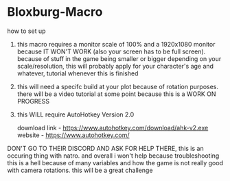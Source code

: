 # Bloxburg-Macro

how to set up

1. this macro requires a monitor scale of 100% and a 1920x1080 monitor because IT WON'T WORK (also your screen has to be full screen).
   because of stuff in the game being smaller or bigger depending on your scale/resolution, this will probably apply
   for your character's age and whatever, tutorial whenever this is finished
   
2. this will need a specifc build at your plot because of rotation purposes. there will be a video
   tutorial at some point because this is a WORK ON PROGRESS

3. this WILL require AutoHotkey Version 2.0

   download link - https://www.autohotkey.com/download/ahk-v2.exe
   website - https://www.autohotkey.com/

DON'T GO TO THEIR DISCORD AND ASK FOR HELP THERE, this is an occuring thing with natro.
and overall i won't help because troubleshooting this is a hell because of many variables
and how the game is not really good with camera rotations. this will be a great challenge
